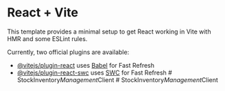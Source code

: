 # React + Vite

This template provides a minimal setup to get React working in Vite with HMR and some ESLint rules.

Currently, two official plugins are available:

- [@vitejs/plugin-react](https://github.com/vitejs/vite-plugin-react/blob/main/packages/plugin-react/README.md) uses [Babel](https://babeljs.io/) for Fast Refresh
- [@vitejs/plugin-react-swc](https://github.com/vitejs/vite-plugin-react-swc) uses [SWC](https://swc.rs/) for Fast Refresh
#   S t o c k I n v e n t o r y _ M a n a g e m e n t _ C l i e n t  
 #   S t o c k I n v e n t o r y _ M a n a g e m e n t _ C l i e n t  
 